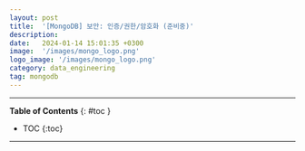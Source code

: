 ```yaml
---
layout: post
title:  '[MongoDB] 보안: 인증/권한/암호화 (준비중)'
description:
date:   2024-01-14 15:01:35 +0300
image:  '/images/mongo_logo.png'
logo_image: '/images/mongo_logo.png'
category: data_engineering
tag: mongodb
---
```


---
**Table of Contents**
{: #toc }
*  TOC
{:toc}

---
